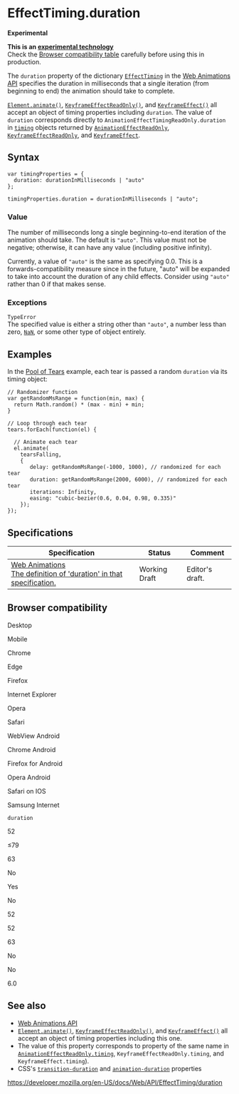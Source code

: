 # EffectTiming.duration

**Experimental**

**This is an [experimental technology](https://developer.mozilla.org/en-US/docs/MDN/Guidelines/Conventions_definitions#experimental)**  
Check the [Browser compatibility table](#browser_compatibility) carefully before using this in production.

The `duration` property of the dictionary [`EffectTiming`](../effecttiming) in the [Web Animations API](../web_animations_api) specifies the duration in milliseconds that a single iteration (from beginning to end) the animation should take to complete.

[`Element.animate()`](../element/animate), [`KeyframeEffectReadOnly()`](../keyframeeffect/keyframeeffect), and [`KeyframeEffect()`](../keyframeeffect/keyframeeffect) all accept an object of timing properties including `duration`. The value of `duration` corresponds directly to <span class="page-not-created">`AnimationEffectTimingReadOnly.duration`</span> in [`timing`](../animationeffect/gettiming) objects returned by [`AnimationEffectReadOnly`](../animationeffect), [`KeyframeEffectReadOnly`](../keyframeeffect), and [`KeyframeEffect`](../keyframeeffect).

## Syntax

    var timingProperties = {
      duration: durationInMilliseconds | "auto"
    };

    timingProperties.duration = durationInMilliseconds | "auto";

### Value

The number of milliseconds long a single beginning-to-end iteration of the animation should take. The default is `"auto"`. This value must not be negative; otherwise, it can have any value (including positive infinity).

Currently, a value of `"auto"` is the same as specifying 0.0. This is a forwards-compatibility measure since in the future, "auto" will be expanded to take into account the duration of any child effects. Consider using `"auto"` rather than 0 if that makes sense.

### Exceptions

`TypeError`  
The specified value is either a string other than `"auto"`, a number less than zero, [`NaN`](https://developer.mozilla.org/en-US/docs/Web/JavaScript/Reference/Global_Objects/NaN), or some other type of object entirely.

## Examples

In the [Pool of Tears](https://codepen.io/rachelnabors/pen/EPJdJx?editors=0010) example, each tear is passed a random `duration` via its timing object:

    // Randomizer function
    var getRandomMsRange = function(min, max) {
      return Math.random() * (max - min) + min;
    }

    // Loop through each tear
    tears.forEach(function(el) {

      // Animate each tear
      el.animate(
        tearsFalling,
        {
           delay: getRandomMsRange(-1000, 1000), // randomized for each tear
           duration: getRandomMsRange(2000, 6000), // randomized for each tear
           iterations: Infinity,
           easing: "cubic-bezier(0.6, 0.04, 0.98, 0.335)"
        });
    });

## Specifications

<table><thead><tr class="header"><th>Specification</th><th>Status</th><th>Comment</th></tr></thead><tbody><tr class="odd"><td><a href="https://drafts.csswg.org/web-animations-1/#iteration-duration">Web Animations<br />
<span class="small">The definition of 'duration' in that specification.</span></a></td><td><span class="spec-wd">Working Draft</span></td><td>Editor's draft.</td></tr></tbody></table>

## Browser compatibility

Desktop

Mobile

Chrome

Edge

Firefox

Internet Explorer

Opera

Safari

WebView Android

Chrome Android

Firefox for Android

Opera Android

Safari on IOS

Samsung Internet

`duration`

52

≤79

63

No

Yes

No

52

52

63

No

No

6.0

## See also

- [Web Animations API](../web_animations_api)
- [`Element.animate()`](../element/animate), [`KeyframeEffectReadOnly()`](../keyframeeffect/keyframeeffect), and [`KeyframeEffect()`](../keyframeeffect/keyframeeffect) all accept an object of timing properties including this one.
- The value of this property corresponds to property of the same name in [`AnimationEffectReadOnly.timing`](../animationeffect/gettiming), <span class="page-not-created">`KeyframeEffectReadOnly.timing`</span>, and <span class="page-not-created">`KeyframeEffect.timing`</span>).
- CSS's [`transition-duration`](https://developer.mozilla.org/en-US/docs/Web/CSS/transition-duration) and [`animation-duration`](https://developer.mozilla.org/en-US/docs/Web/CSS/animation-duration) properties

<a href="https://developer.mozilla.org/en-US/docs/Web/API/EffectTiming/duration" class="_attribution-link">https://developer.mozilla.org/en-US/docs/Web/API/EffectTiming/duration</a>
